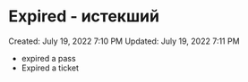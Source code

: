 # Expired - истекший

Created: July 19, 2022 7:10 PM
Updated: July 19, 2022 7:11 PM

- expired a pass
- Expired a ticket